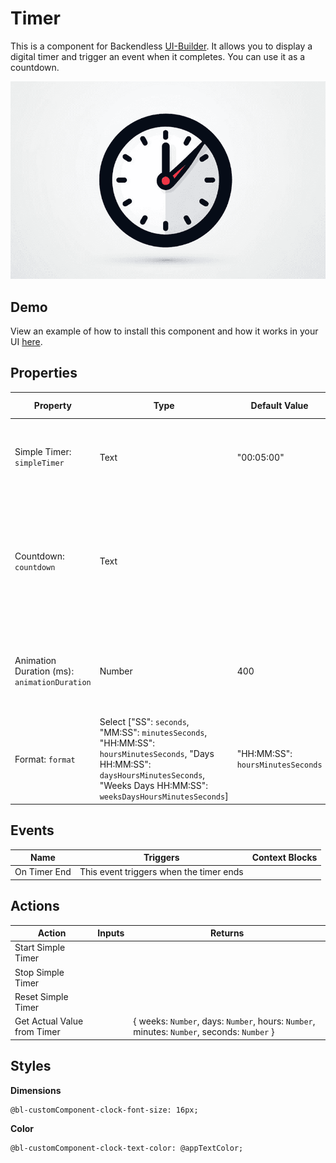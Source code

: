 # Timer

This is a component for Backendless [UI-Builder](https://backendless.com/developers/#ui-builder). It allows you to
display a digital timer and trigger an event when it completes. You can use it as a countdown.

<p align="center">
  <img src="./thumbnail.png" alt="main thumbnail" width="780"/>
</p>

## Demo

View an example of how to install this component and how it works in your UI [here](https://app.arcade.software/share/WPJdsvldiTe3HmNXHueu).

## Properties

| Property                                     | Type                                                                                                                                                                                      | Default Value                     | Logic                    | Data Binding | UI Setting | Description                                                                                                       |
|----------------------------------------------|-------------------------------------------------------------------------------------------------------------------------------------------------------------------------------------------|-----------------------------------|--------------------------|--------------|------------|-------------------------------------------------------------------------------------------------------------------|
| Simple Timer: `simpleTimer`                  | Text                                                                                                                                                                                      | "00:05:00"                        | Simple Timer Logic       | YES          | YES        | Allows to determine a regular timer. Format of timer: `HH:MM:SS`.                                                 |
| Countdown: `countdown`                       | Text                                                                                                                                                                                      |                                   | Countdown Logic          | YES          | YES        | Allows you to specify the date, time, and time zone when the timer will expire. Signature `MM.DD.YY HH:MM:SS UTC` |
| Animation Duration (ms): `animationDuration` | Number                                                                                                                                                                                    | 400                               | Animation Duration Logic | YES          | YES        | Allows to determine the duration of the animation to change the time.                                             |
| Format: `format`                             | Select ["SS": `seconds`, "MM:SS": `minutesSeconds`, "HH:MM:SS": `hoursMinutesSeconds`, "Days HH:MM:SS": `daysHoursMinutesSeconds`, "Weeks Days HH:MM:SS": `weeksDaysHoursMinutesSeconds`] | "HH:MM:SS": `hoursMinutesSeconds` | Format Logic             | NO           | YES        | Allows to determine the time format of the timer.                                                                 |

## Events

| Name         | Triggers                                | Context Blocks |
|--------------|-----------------------------------------|----------------|
| On Timer End | This event triggers when the timer ends |                |

## Actions

| Action                      | Inputs | Returns                                                                                    |
|-----------------------------|--------|--------------------------------------------------------------------------------------------|
| Start Simple Timer          |        |                                                                                            |
| Stop Simple Timer           |        |                                                                                            |
| Reset Simple Timer          |        |                                                                                            |
| Get Actual Value from Timer |        | { weeks: `Number`, days: `Number`, hours: `Number`, minutes: `Number`, seconds: `Number` } |

## Styles

**Dimensions**

```
@bl-customComponent-clock-font-size: 16px;
```

**Color**

```
@bl-customComponent-clock-text-color: @appTextColor;
```
